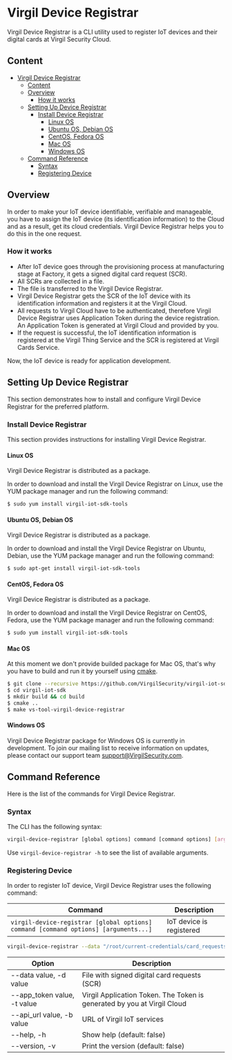 # Virgil Device Registrar
Virgil Device Registrar is a CLI utility used to register IoT devices and their digital cards at Virgil Security Cloud.

## Content
- [Virgil Device Registrar](#virgil-device-registrar)
  - [Content](#content)
  - [Overview](#overview)
    - [How it works](#how-it-works)
  - [Setting Up Device Registrar](#setting-up-device-registrar)
    - [Install Device Registrar](#install-device-registrar)
      - [Linux OS](#linux-os)
      - [Ubuntu OS, Debian OS](#ubuntu-os-debian-os)
      - [CentOS, Fedora OS](#centos-fedora-os)
      - [Mac OS](#mac-os)
      - [Windows OS](#windows-os)
  - [Command Reference](#command-reference)
    - [Syntax](#syntax)
    - [Registering Device](#registering-device)


## Overview
In order to make your IoT device identifiable, verifiable and manageable, you have to assign the IoT device (its identification information) to the Cloud and as a result, get its cloud credentials. Virgil Device Registrar helps you to do this in the one request.

### How it works
- After IoT device goes through the provisioning process at manufacturing stage at Factory, it gets a signed digital card request (SCR).
- All SCRs are collected in a file.
- The file is transferred to the Virgil Device Registrar.
- Virgil Device Registrar gets the SCR of the IoT device with its identification information and registers it at the Virgil Cloud.
- All requests to Virgil Cloud have to be authenticated, therefore Virgil Device Registrar uses Application Token during the device registration. An Application Token is generated at Virgil Cloud and provided by you.
- If the request is successful, the IoT identification information is registered at the Virgil Thing Service and the SCR is registered at Virgil Cards Service.

Now, the IoT device is ready for application development.


## Setting Up Device Registrar
This section demonstrates how to install and configure Virgil Device Registrar for the preferred platform.

### Install Device Registrar
This section provides instructions for installing Virgil Device Registrar.

#### Linux OS
Virgil Device Registrar is distributed as a package.

In order to download and install the Virgil Device Registrar on Linux, use the YUM package manager and run the following command:

```bash
$ sudo yum install virgil-iot-sdk-tools
```

#### Ubuntu OS, Debian OS
Virgil Device Registrar is distributed as a package.

In order to download and install the Virgil Device Registrar on Ubuntu, Debian, use the YUM package manager and run the following command:
```bash
$ sudo apt-get install virgil-iot-sdk-tools
```

#### CentOS, Fedora OS
Virgil Device Registrar is distributed as a package.

In order to download and install the Virgil Device Registrar on CentOS, Fedora, use the YUM package manager and run the following command:

```bash
$ sudo yum install virgil-iot-sdk-tools
```

#### Mac OS
At this moment we don't provide builded package for Mac OS, that's why you have to build and run it by yourself using [cmake](https://cmake.org).

```bash
$ git clone --recursive https://github.com/VirgilSecurity/virgil-iot-sdk.git
$ cd virgil-iot-sdk
$ mkdir build && cd build
$ cmake ..
$ make vs-tool-virgil-device-registrar
```

#### Windows OS
Virgil Device Registrar package for Windows OS is currently in development. To join our mailing list to receive information on updates, please contact our support team support@VirgilSecurity.com.

## Command Reference
Here is the list of the commands for Virgil Device Registrar.

### Syntax
The CLI has the following syntax:

```bash
virgil-device-registrar [global options] command [command options] [arguments...]
```
Use ```virgil-device-registrar -h``` to see the list of available arguments.

### Registering Device
In order to register IoT device, Virgil Device Registrar uses the following command:

| Command                                                                           | Description               |
|-----------------------------------------------------------------------------------|---------------------------|
| ```virgil-device-registrar [global options] command [command options] [arguments...]``` | IoT device is registered |

``` bash
virgil-device-registrar --data "/root/current-credentials/card_requests_gateways.txt" --app_token "AT.K6E8PEeOd...CSgiоDKМB" --api_url https://api-iot.virgilsecurity.com
```
| Option                             | Description                                                                                                                                                                                                                                               |
|------------------------------------|-----------------------------------------------------------------------------------------------------------------------------------------------------------------------------------------------------------------------------------------------------------|
| --data value, -d value             | File with signed digital card requests (SCR) |
| --app_token value, -t value        | Virgil Application Token. The Token is generated by you at Virgil Cloud |
| --api_url value, -b value | URL of Virgil IoT services |
| --help, -h                         | Show help (default: false) |
| --version, -v                      | Print the version (default: false)  |
